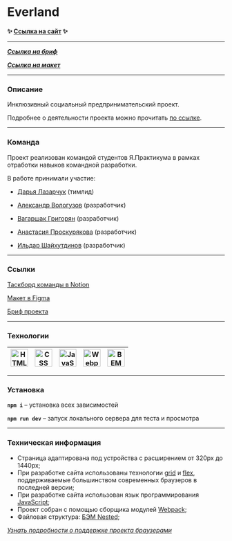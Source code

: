 # Everland
**✨ [Ссылка на сайт](https://dashalalala24.github.io/everland) ✨**

___

***[Ссылка на бриф](https://www.notion.so/Everland-1-9c4229cab9644888b709bae9d15369cb)***

***[Ссылка на макет](https://www.figma.com/file/59a1PXM1KLWN0hWWMl1Kni/Everland-(Copy)?node-id=300%3A539)***
___

### Описание

Инклюзивный социальный предпринимательский проект.

Подробнее о деятельности проекта можно прочитать [по ссылке](https://evland.ru/main/o_project/).

___

### Команда

Проект реализован командой студентов Я.Практикума в рамках отработки навыков командной разработки.

В работе принимали участие:
* [Дарья Лазарчук](https://github.com/dashalalala24) (тимлид)

* [Александр Вологузов](https://github.com/Himany) (разработчик)

* [Вагаршак Григорян](https://github.com/VLGrigoryan) (разработчик)

* [Анастасия Проскурякова](https://github.com/alicerossiinthecodeworld) (разработчик)

* [Ильдар Шайхутдинов](https://github.com/misterildar) (разработчик)

___

### Ссылки

[Таскборд команды в Notion](https://www.notion.so/2-55bfdc5bbcb14178814d92bb6776b357)

[Макет в Figma](https://www.figma.com/file/59a1PXM1KLWN0hWWMl1Kni/Everland-(Copy)?node-id=300%3A539)

[Бриф проекта](https://www.notion.so/Everland-1-9c4229cab9644888b709bae9d15369cb)

___
### Технологии

<a href="https://html.spec.whatwg.org/multipage/" target="_blank" rel="noreferrer"><img width="40" height="40" alt="HTML" src="https://simpleicons.org/icons/html5.svg" /></a> | <a href="https://www.w3schools.com/css/" target="_blank" rel="noreferrer"><img width="40" height="40" alt="CSS" src="https://simpleicons.org/icons/css3.svg" /></a> | <a href="https://developer.mozilla.org/en-US/docs/Web/JavaScript" target="_blank" rel="noreferrer"><img width="40" height="40" alt="JavaScript" src="https://simpleicons.org/icons/javascript.svg" /></a> | <a href="https://webpack.js.org/" target="_blank" rel="noreferrer"><img width="40" height="40" alt="Webpack" src="https://simpleicons.org/icons/webpack.svg" /></a> | <a href="https://en.bem.info/" target="_blank" rel="noreferrer"><img width="40" height="40" alt="BEM" src="https://simpleicons.org/icons/bem.svg" /></a> 
| --- | --- | --- | --- | --- |


___
### Установка
**`npm i`** – установка всех зависимостей 

**`npm run dev`** – запуск локального сервера для теста и просмотра

___
### Техническая информация

* Страница адаптирована под устройства с расширением от 320px до 1440px;
* При разработке сайта использованы технологии [grid](https://developer.mozilla.org/ru/docs/Web/CSS/CSS_Grid_Layout/Basic_Concepts_of_Grid_Layout) и [flex](https://developer.mozilla.org/ru/docs/Learn/CSS/CSS_layout/Flexbox), поддерживаемые большинством современных браузеров в последней версии;
* При разработке сайта использован язык программирования [JavaScript](https://ru.wikipedia.org/wiki/JavaScript);
* Проект собран с помощью сборщика модулей [Webpack](https://webpack.js.org/);
* Файловая структура: [БЭМ Nested](https://ru.bem.info/methodology/filestructure/#nested);  

*[Узнать подробности о поддержке проекта браузерами](https://caniuse.com/)*

